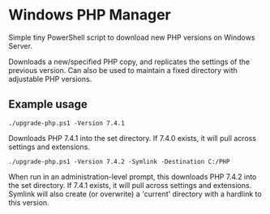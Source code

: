 # Windows PHP Manager
Simple tiny PowerShell script to download new PHP versions on Windows Server.

Downloads a new/specified PHP copy, and replicates the settings of the previous version.
Can also be used to maintain a fixed directory with adjustable PHP versions.

## Example usage
`./upgrade-php.ps1 -Version 7.4.1`

Downloads PHP 7.4.1 into the set directory. If 7.4.0 exists, it will pull across settings
and extensions.

`./upgrade-php.ps1 -Version 7.4.2 -Symlink -Destination C:/PHP`

When run in an administration-level prompt, this downloads PHP 7.4.2 into the set
directory. If 7.4.1 exists, it will pull across settings and extensions. Symlink will
also create (or overwrite) a 'current' directory with a hardlink to this version.